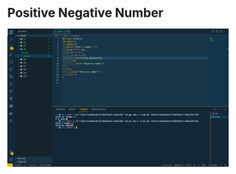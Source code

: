 # Positive Negative Number
![](https://github.com/VaibhavUpreti/C-codes/blob/main/Q4(posneg)/Screenshot%202022-01-01%20at%205.01.22%20PM.png)
